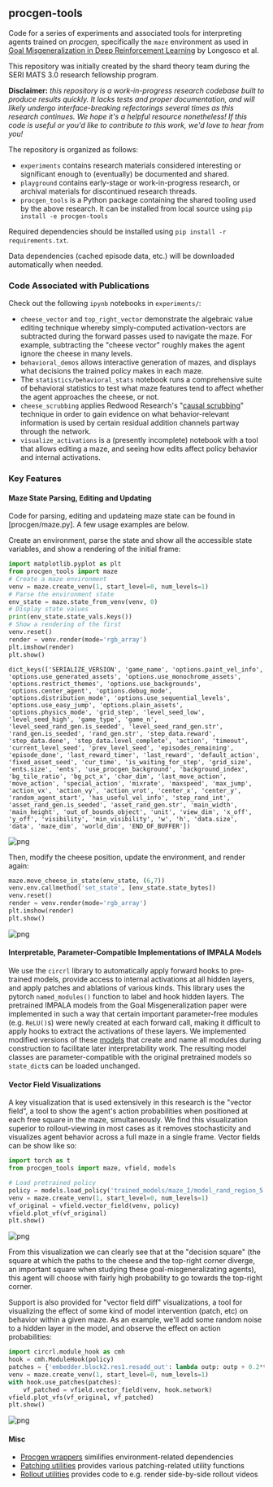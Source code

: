 ## procgen-tools

Code for a series of experiments and associated tools for interpreting agents trained on _procgen_, specifically the `maze` environment as used in [Goal Misgeneralization in Deep Reinforcement Learning](https://arxiv.org/abs/2105.14111) by Longosco et al.

This repository was initially created by the shard theory team during the SERI MATS 3.0 research fellowship program.

**Disclaimer:** *this repository is a work-in-progress research codebase built to produce results quickly. It lacks tests and proper documentation, and will likely undergo interface-breaking refectorings several times as this research continues. We hope it's a helpful resource nonetheless! If this code is useful or you'd like to contribute to this work, we'd love to hear from you!*

The repository is organized as follows:
- `experiments` contains research materials considered interesting or significant enough to (eventually) be documented and shared.
- `playground` contains early-stage or work-in-progress research, or archival materials for discontinued research threads.
- `procgen_tools` is a Python package containing the shared tooling used by the above research.  It can be installed from local source using `pip install -e procgen-tools`

Required dependencies should be installed using `pip install -r requirements.txt`.  

Data dependencies (cached episode data, etc.) will be downloaded automatically when needed.

### Code Associated with Publications

Check out the following `ipynb` notebooks in `experiments/`:
- `cheese_vector` and `top_right_vector` demonstrate the algebraic value
  editing technique whereby simply-computed activation-vectors are subtracted
  during the forward passes used to navigate the maze. For example, subtracting the "cheese vector" roughly
  makes the agent ignore the cheese in many levels.
- `behavioral_demos` allows interactive generation of mazes, and
  displays what decisions the trained policy makes in each maze.
- The `statistics/behavioral_stats` notebook runs a comprehensive suite
  of behavioral statistics to test what maze features tend to affect
  whether the agent approaches the cheese, or not.
- `cheese_scrubbing` applies Redwood Research's "[causal scrubbing](https://www.alignmentforum.org/posts/JvZhhzycHu2Yd57RN/causal-scrubbing-a-method-for-rigorously-testing)"
  technique in order to gain evidence on what behavior-relevant information is
  used by certain residual addition
  channels partway through the network. 
- `visualize_activations` is a (presently incomplete) notebook with a
  tool that allows editing a maze, and seeing how edits affect policy
  behavior and internal activations. 


### Key Features

#### Maze State Parsing, Editing and Updating

Code for parsing, editing and updateing maze state can be found in [procgen/maze.py].  A few usage examples are below.

Create an environment, parse the state and show all the accessible state variables, and show a rendering of the initial frame:


```python
import matplotlib.pyplot as plt
from procgen_tools import maze
# Create a maze environment
venv = maze.create_venv(1, start_level=0, num_levels=1)
# Parse the environment state
env_state = maze.state_from_venv(venv, 0)
# Display state values
print(env_state.state_vals.keys())
# Show a rendering of the first
venv.reset()
render = venv.render(mode='rgb_array')
plt.imshow(render)
plt.show()
```

    dict_keys(['SERIALIZE_VERSION', 'game_name', 'options.paint_vel_info', 'options.use_generated_assets', 'options.use_monochrome_assets', 'options.restrict_themes', 'options.use_backgrounds', 'options.center_agent', 'options.debug_mode', 'options.distribution_mode', 'options.use_sequential_levels', 'options.use_easy_jump', 'options.plain_assets', 'options.physics_mode', 'grid_step', 'level_seed_low', 'level_seed_high', 'game_type', 'game_n', 'level_seed_rand_gen.is_seeded', 'level_seed_rand_gen.str', 'rand_gen.is_seeded', 'rand_gen.str', 'step_data.reward', 'step_data.done', 'step_data.level_complete', 'action', 'timeout', 'current_level_seed', 'prev_level_seed', 'episodes_remaining', 'episode_done', 'last_reward_timer', 'last_reward', 'default_action', 'fixed_asset_seed', 'cur_time', 'is_waiting_for_step', 'grid_size', 'ents.size', 'ents', 'use_procgen_background', 'background_index', 'bg_tile_ratio', 'bg_pct_x', 'char_dim', 'last_move_action', 'move_action', 'special_action', 'mixrate', 'maxspeed', 'max_jump', 'action_vx', 'action_vy', 'action_vrot', 'center_x', 'center_y', 'random_agent_start', 'has_useful_vel_info', 'step_rand_int', 'asset_rand_gen.is_seeded', 'asset_rand_gen.str', 'main_width', 'main_height', 'out_of_bounds_object', 'unit', 'view_dim', 'x_off', 'y_off', 'visibility', 'min_visibility', 'w', 'h', 'data.size', 'data', 'maze_dim', 'world_dim', 'END_OF_BUFFER'])



    
![png](README_files/README_1_5.png)
    


Then, modify the cheese position, update the environment, and render again:


```python
maze.move_cheese_in_state(env_state, (6,7))
venv.env.callmethod('set_state', [env_state.state_bytes])
venv.reset()
render = venv.render(mode='rgb_array')
plt.imshow(render)
plt.show()
```


    
![png](README_files/README_3_0.png)
    


#### Interpretable, Parameter-Compatible Implementations of IMPALA Models

We use the `circrl` library to automatically apply forward hooks to pre-trained models, provide access to internal activations at all hidden layers, and apply patches and ablations of various kinds.  This library uses the pytorch `named_modules()` function to label and hook hidden layers.  The pretrained IMPALA models from the Goal Misgeneralization paper were implemented in such a way that certain important parameter-free modules (e.g. `ReLU()`s) were newly created at each forward call, making it difficult to apply hooks to extract the activations of these layers.  We implemented modified versions of these [models](procgen_tools/models.py) that create and name all modules during construction to facilitate later interpretability work.  The resulting model classes are parameter-compatible with the original pretrained models so `state_dict`s can be loaded unchanged.

#### Vector Field Visualizations

A key visualization that is used extensively in this research is the "vector field", a tool to show the agent's action probabilities when positioned at each free square in the maze, simultaneously.  We find this visualization superior to rollout-viewing in most cases as it removes stochasticity and visualizes agent behavior across a full maze in a single frame.  Vector fields can be show like so:


```python
import torch as t
from procgen_tools import maze, vfield, models

# Load pretrained policy
policy = models.load_policy('trained_models/maze_I/model_rand_region_5.pth', 15, t.device('cpu'))
venv = maze.create_venv(1, start_level=0, num_levels=1)
vf_original = vfield.vector_field(venv, policy)
vfield.plot_vf(vf_original)
plt.show()
```


    
![png](README_files/README_5_0.png)
    


From this visualization we can clearly see that at the "decision square" (the square at which the paths to the cheese and the top-right corner diverge, an important square when studying these goal-misgeneralizating agents), this agent will choose with fairly high probability to go towards the top-right corner.

Support is also provided for "vector field diff" visualizations, a tool for visualizing the effect of some kind of model intervention (patch, etc) on behavior within a given maze.  As an example, we'll add some random noise to a hidden layer in the model, and observe the effect on action probabilities:


```python
import circrl.module_hook as cmh
hook = cmh.ModuleHook(policy)
patches = {'embedder.block2.res1.resadd_out': lambda outp: outp + 0.2*t.randn_like(outp)}
venv = maze.create_venv(1, start_level=0, num_levels=1)
with hook.use_patches(patches):
    vf_patched = vfield.vector_field(venv, hook.network)
vfield.plot_vfs(vf_original, vf_patched)
plt.show()
```


    
![png](README_files/README_7_0.png)
    



#### Misc
- [Procgen wrappers](procgen_tools/procgen_wrappers.py) similifies environment-related dependencies
- [Patching utilities](procgen_tools/patch_utils.py) provides various patching-related utility functions
- [Rollout utilities](procgen_tools/rollout_utils.py) provides code to e.g. render side-by-side rollout videos
